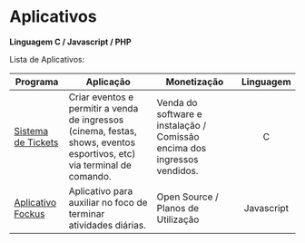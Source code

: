 # Aplicativos

<p><b>Linguagem C / Javascript / PHP</b><br/></p>

<p>Lista de Aplicativos:</p>

Programa            | Aplicação | Monetização | Linguagem
------------------- | --------- | ----------- | :---------:
[Sistema de Tickets](https://github.com/lucasbguima/Sistemas/blob/master/Sistema%20de%20Tickets/ticket.c)  | Criar eventos e permitir a venda de ingressos (cinema, festas, shows, eventos esportivos, etc) via terminal de comando. | Venda do software e instalação / Comissão encima dos ingressos vendidos. | C
[Aplicativo Fockus](https://github.com/lucasbguima/Sistemas/blob/master/Sistema%20Fockus/fockus.html)  | Aplicativo para auxiliar no foco de terminar atividades diárias.| Open Source / Planos de Utilização  | Javascript
